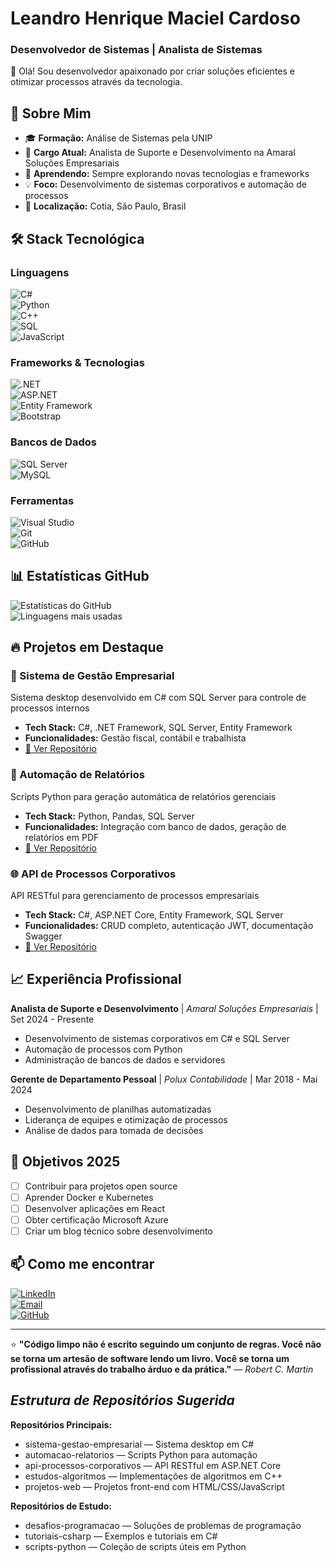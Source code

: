# Leandro Henrique Maciel Cardoso
### Desenvolvedor de Sistemas | Analista de Sistemas

👋 Olá! Sou desenvolvedor apaixonado por criar soluções eficientes e otimizar processos através da tecnologia.

## 🚀 Sobre Mim

- 🎓 **Formação:** Análise de Sistemas pela UNIP
- 💼 **Cargo Atual:** Analista de Suporte e Desenvolvimento na Amaral Soluções Empresariais
- 🌱 **Aprendendo:** Sempre explorando novas tecnologias e frameworks
- 💡 **Foco:** Desenvolvimento de sistemas corporativos e automação de processos
- 📍 **Localização:** Cotia, São Paulo, Brasil

## 🛠 Stack Tecnológica

### Linguagens  
![C#](https://img.shields.io/badge/C%23-239120?style=for-the-badge&logo=c-sharp&logoColor=white)  
![Python](https://img.shields.io/badge/Python-3776AB?style=for-the-badge&logo=python&logoColor=white)  
![C++](https://img.shields.io/badge/C%2B%2B-00599C?style=for-the-badge&logo=c%2B%2B&logoColor=white)  
![SQL](https://img.shields.io/badge/SQL-4479A1?style=for-the-badge&logo=mysql&logoColor=white)  
![JavaScript](https://img.shields.io/badge/JavaScript-F7DF1E?style=for-the-badge&logo=javascript&logoColor=black)

### Frameworks & Tecnologias  
![.NET](https://img.shields.io/badge/.NET-5C2D91?style=for-the-badge&logo=.net&logoColor=white)  
![ASP.NET](https://img.shields.io/badge/ASP.NET-5C2D91?style=for-the-badge&logo=.net&logoColor=white)  
![Entity Framework](https://img.shields.io/badge/Entity%20Framework-5C2D91?style=for-the-badge&logo=.net&logoColor=white)  
![Bootstrap](https://img.shields.io/badge/Bootstrap-563D7C?style=for-the-badge&logo=bootstrap&logoColor=white)

### Bancos de Dados  
![SQL Server](https://img.shields.io/badge/SQL%20Server-CC2927?style=for-the-badge&logo=microsoft-sql-server&logoColor=white)  
![MySQL](https://img.shields.io/badge/MySQL-4479A1?style=for-the-badge&logo=mysql&logoColor=white)

### Ferramentas  
![Visual Studio](https://img.shields.io/badge/Visual%20Studio-5C2D91?style=for-the-badge&logo=visual-studio&logoColor=white)  
![Git](https://img.shields.io/badge/Git-F05032?style=for-the-badge&logo=git&logoColor=white)  
![GitHub](https://img.shields.io/badge/GitHub-181717?style=for-the-badge&logo=github&logoColor=white)

## 📊 Estatísticas GitHub

![Estatísticas do GitHub](https://github-readme-stats.vercel.app/api?username=leandromaciel&show_icons=true&theme=dark)  
![Linguagens mais usadas](https://github-readme-stats.vercel.app/api/top-langs/?username=leandromaciel&layout=compact&theme=dark)

## 🔥 Projetos em Destaque

### 🏢 Sistema de Gestão Empresarial  
Sistema desktop desenvolvido em C# com SQL Server para controle de processos internos  
- **Tech Stack:** C#, .NET Framework, SQL Server, Entity Framework  
- **Funcionalidades:** Gestão fiscal, contábil e trabalhista  
- [📁 Ver Repositório](https://github.com/leandromaciel/sistema-gestao-empresarial)

### 🤖 Automação de Relatórios  
Scripts Python para geração automática de relatórios gerenciais  
- **Tech Stack:** Python, Pandas, SQL Server  
- **Funcionalidades:** Integração com banco de dados, geração de relatórios em PDF  
- [📁 Ver Repositório](https://github.com/leandromaciel/automacao-relatorios)

### 🌐 API de Processos Corporativos  
API RESTful para gerenciamento de processos empresariais  
- **Tech Stack:** C#, ASP.NET Core, Entity Framework, SQL Server  
- **Funcionalidades:** CRUD completo, autenticação JWT, documentação Swagger  
- [📁 Ver Repositório](https://github.com/leandromaciel/api-processos-corporativos)

## 📈 Experiência Profissional

**Analista de Suporte e Desenvolvimento** | *Amaral Soluções Empresariais* | Set 2024 - Presente  
- Desenvolvimento de sistemas corporativos em C# e SQL Server  
- Automação de processos com Python  
- Administração de bancos de dados e servidores  

**Gerente de Departamento Pessoal** | *Polux Contabilidade* | Mar 2018 - Mai 2024  
- Desenvolvimento de planilhas automatizadas  
- Liderança de equipes e otimização de processos  
- Análise de dados para tomada de decisões  

## 🎯 Objetivos 2025

- [ ] Contribuir para projetos open source  
- [ ] Aprender Docker e Kubernetes  
- [ ] Desenvolver aplicações em React  
- [ ] Obter certificação Microsoft Azure  
- [ ] Criar um blog técnico sobre desenvolvimento  

## 📫 Como me encontrar

[![LinkedIn](https://img.shields.io/badge/LinkedIn-0077B5?style=for-the-badge&logo=linkedin&logoColor=white)](https://linkedin.com/in/leandro-maciel-cardoso)  
[![Email](https://img.shields.io/badge/Email-D14836?style=for-the-badge&logo=gmail&logoColor=white)](mailto:leandro.macielcardoso@gmail.com)  
[![GitHub](https://img.shields.io/badge/GitHub-181717?style=for-the-badge&logo=github&logoColor=white)](https://github.com/leandromaciel)

---

⭐ **"Código limpo não é escrito seguindo um conjunto de regras. Você não se torna um artesão de software lendo um livro. Você se torna um profissional através do trabalho árduo e da prática."** — *Robert C. Martin*

## *Estrutura de Repositórios Sugerida*

**Repositórios Principais:**  
- sistema-gestao-empresarial — Sistema desktop em C#  
- automacao-relatorios — Scripts Python para automação  
- api-processos-corporativos — API RESTful em ASP.NET Core  
- estudos-algoritmos — Implementações de algoritmos em C++  
- projetos-web — Projetos front-end com HTML/CSS/JavaScript  

**Repositórios de Estudo:**  
- desafios-programacao — Soluções de problemas de programação  
- tutoriais-csharp — Exemplos e tutoriais em C#  
- scripts-python — Coleção de scripts úteis em Python
